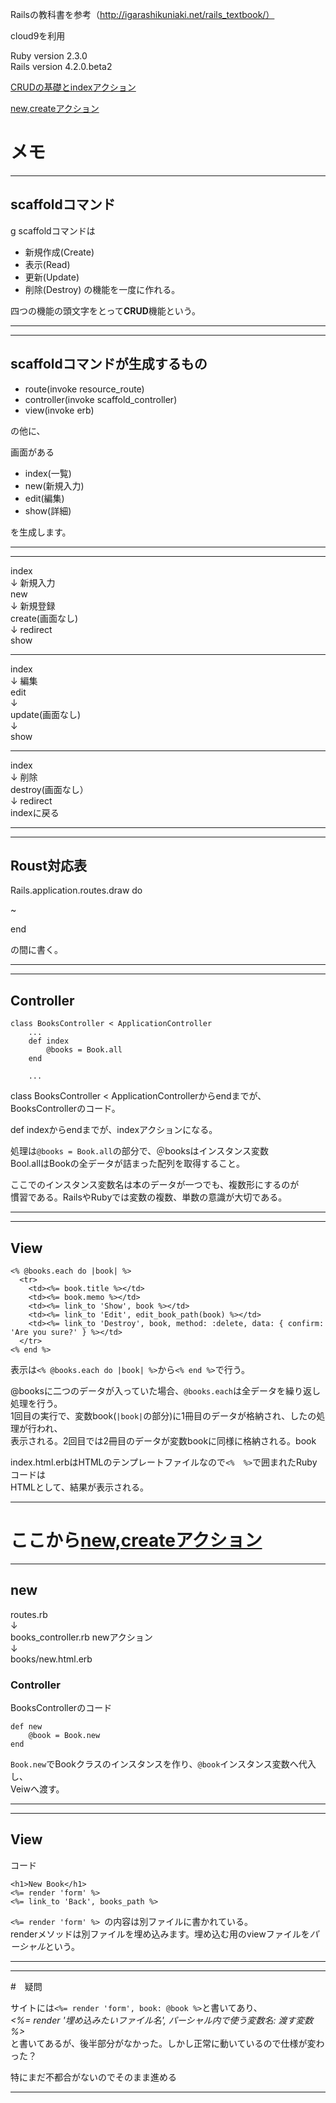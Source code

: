 Railsの教科書を参考（http://igarashikuniaki.net/rails_textbook/）

cloud9を利用


Ruby version 2.3.0  
Rails version 4.2.0.beta2  


[CRUDの基礎とindexアクション](http://igarashikuniaki.net/rails_textbook/crud.html)

[new,createアクション](http://igarashikuniaki.net/rails_textbook/new-create.html)  


# メモ


---

## scaffoldコマンド

g scaffoldコマンドは
* 新規作成(Create)
* 表示(Read)
* 更新(Update)
* 削除(Destroy)
の機能を一度に作れる。


四つの機能の頭文字をとって**CRUD**機能という。

---



---

## scaffoldコマンドが生成するもの

* route(invoke resource_route)
* controller(invoke scaffold_controller)
* view(invoke erb)

の他に、

画面がある

* index(一覧)
* new(新規入力)
* edit(編集)
* show(詳細)

を生成します。

---



---

index  
↓   新規入力  
new  
↓   新規登録  
create(画面なし)  
↓   redirect  
show  

---

index  
↓   編集  
edit  
↓  
update(画面なし)  
↓  
show

---

index  
↓   削除  
destroy(画面なし）  
↓   redirect  
indexに戻る  


---



---

## Roust対応表

Rails.application.routes.draw do

~

end

の間に書く。

---


---

## Controller

    class BooksController < ApplicationController
        ...
        def index
            @books = Book.all
        end
        
        ...
        
class BooksController < ApplicationControllerからendまでが、  
BooksControllerのコード。

def indexからendまでが、indexアクションになる。


処理は`@books = Book.all`の部分で、＠booksはインスタンス変数  
Bool.allはBookの全データが詰まった配列を取得すること。


ここでのインスタンス変数名は本のデータが一つでも、複数形にするのが  
慣習である。RailsやRubyでは変数の複数、単数の意識が大切である。


---


---

## View

    <% @books.each do |book| %>
      <tr>
        <td><%= book.title %></td>
        <td><%= book.memo %></td>
        <td><%= link_to 'Show', book %></td>
        <td><%= link_to 'Edit', edit_book_path(book) %></td>
        <td><%= link_to 'Destroy', book, method: :delete, data: { confirm: 'Are you sure?' } %></td>
      </tr>
    <% end %>
    
表示は`<% @books.each do |book| %>`から`<% end %>`で行う。

@booksに二つのデータが入っていた場合、`@books.each`は全データを繰り返し処理を行う。  
1回目の実行で、変数book(`|book|`の部分)に1冊目のデータが格納され、したの処理が行われ、  
表示される。2回目では2冊目のデータが変数bookに同様に格納される。book


index.html.erbはHTMLのテンプレートファイルなので`<%  %>`で囲まれたRubyコードは  
HTMLとして、結果が表示される。


---


# ここから[new,createアクション](http://igarashikuniaki.net/rails_textbook/new-create.html)


---

## new

routes.rb  
↓  
books_controller.rb newアクション  
↓  
books/new.html.erb  

### Controller

BooksControllerのコード


    def new
        @book = Book.new
    end

`Book.new`でBookクラスのインスタンスを作り、`@book`インスタンス変数へ代入し、  
Veiwへ渡す。


---


---

## View

コード

    <h1>New Book</h1>  
    <%= render 'form' %>  
    <%= link_to 'Back', books_path %>  

`<%= render 'form' %> `の内容は別ファイルに書かれている。  
renderメソッドは別ファイルを埋め込みます。埋め込む用のviewファイルを*パーシャル*という。  

---

---

#　疑問

サイトには`<%= render 'form', book: @book %>`と書いてあり、  
*<%= render '埋め込みたいファイル名', パーシャル内で使う変数名: 渡す変数 %>*  
と書いてあるが、後半部分がなかった。しかし正常に動いているので仕様が変わった？  

特にまだ不都合がないのでそのまま進める

---